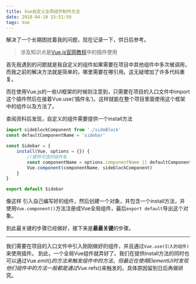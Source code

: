 ```yaml
---
title: Vue自定义全局组件制作方法
date: 2018-04-10 15:51:59
tags: Vue
---
```


解决了一个长期困扰着我的问题，现在记录一下，供日后参考。
<!-- more -->
> 涉及知识点是[Vue.js官网教程][1]中的插件使用

首先我遇到的问题就是我自定义的组件如果需要在项目中其他组件中多次被调用，而我之前的解决方法就是简单的，哪里需要在哪引用。这无疑增加了许多代码重复。

而在使用Vue.js的一些UI框架的时候则注意到，只需要在项目的入口文件中import这个插件然后在接着Vue.use(‘插件名’)。这样就能在整个项目里面使用这个框架中的组件以及方法了。

查阅资料后发现，自定义的组件需要提供一个install方法

``` javascript
import sideblockComponent from './sideBlock'
const defaultComponentName = 'sidebar'

const Sidebar = {
    install(Vue, options = {}) {
        //提供可选的组件名
        const componentName = options.componentName || defaultComponentName 
        Vue.component(componentName, sideblockComponent)
    }
}

export default Sidebar
```
像这样 引入自己编写好的组件，然后创建一个对象，并包含一个install方法，并使用`Vue.component()`方法注册成Vue全局组件，最后`export default`导出这个对象。

到此最关键的步骤已经做好，接下来是**最最关键**的步骤。


----------


我们需要在项目的入口文件中引入刚刚做好的组件，并且通过`Vue.use(引入的组件)`来使用插件。
到此，一个全局Vue组件就弄好了。我们在提供install方法的同时也可以通过Vue.$emit()的方法来触发组件中的方法，但最近在使用Element UI时发现他们组件中的方法一般都是通过Vue.$refs()来触发的。具体原因留到日后再做研究。


[1]: https://cn.vuejs.org/v2/guide/plugins.html#%E4%BD%BF%E7%94%A8%E6%8F%92%E4%BB%B6